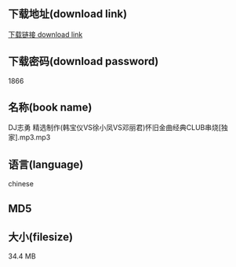 ## 下载地址(download link)
[下载链接 download link](https://tutu365.netlify.app/?s=DJ%E5%BF%97%E5%8B%87+%E7%B2%BE%E9%80%89%E5%88%B6%E4%BD%9C%28%E9%9F%A9%E5%AE%9D%E4%BB%AAVS%E5%BE%90%E5%B0%8F%E5%87%A4VS%E9%82%93%E4%B8%BD%E5%90%9B%29%E6%80%80%E6%97%A7%E9%87%91%E6%9B%B2%E7%BB%8F%E5%85%B8CLUB%E4%B8%B2%E7%83%A7%5B%E7%8B%AC%E5%AE%B6%5D.mp3)

## 下载密码(download password)
1866

## 名称(book name)
DJ志勇 精选制作(韩宝仪VS徐小凤VS邓丽君)怀旧金曲经典CLUB串烧[独家].mp3.mp3

## 语言(language)
chinese

## MD5


## 大小(filesize)
34.4 MB
